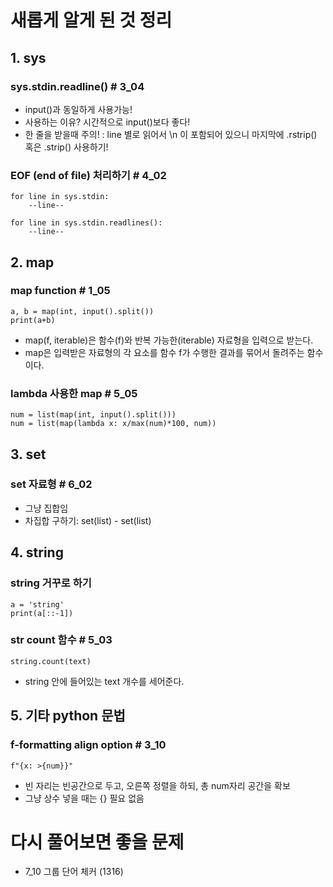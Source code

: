 # 새롭게 알게 된 것 정리

## 1. sys

### sys.stdin.readline() # 3_04

- input()과 동일하게 사용가능!
- 사용하는 이유? 시간적으로 input()보다 좋다!
- 한 줄을 받을때 주의!
	: line 별로 읽어서 \n 이 포함되어 있으니 마지막에 .rstrip() 혹은 .strip() 사용하기!

### EOF (end of file) 처리하기 # 4_02

	for line in sys.stdin:
		--line--

	for line in sys.stdin.readlines():
		--line--


## 2. map

### map function # 1_05

	a, b = map(int, input().split())
	print(a+b)

- map(f, iterable)은 함수(f)와 반복 가능한(iterable) 자료형을 입력으로 받는다. 
- map은 입력받은 자료형의 각 요소를 함수 f가 수행한 결과를 묶어서 돌려주는 함수이다.


### lambda 사용한 map # 5_05

	num = list(map(int, input().split()))
	num = list(map(lambda x: x/max(num)*100, num))

## 3. set

### set 자료형 # 6_02
- 그냥 집합임
- 차집합 구하기: set(list) - set(list)

## 4. string

### string 거꾸로 하기

	a = 'string'
	print(a[::-1])

### str count 함수 # 5_03

	string.count(text)

- string 안에 들어있는 text 개수를 세어준다.

## 5. 기타 python 문법

### f-formatting align option # 3_10

	f"{x: >{num}}"

- 빈 자리는 빈공간으로 두고, 오른쪽 정렬을 하되, 총 num자리 공간을 확보
- 그냥 상수 넣을 때는 {} 필요 없음

# 다시 풀어보면 좋을 문제

- 7_10 그룹 단어 체커 (1316)
